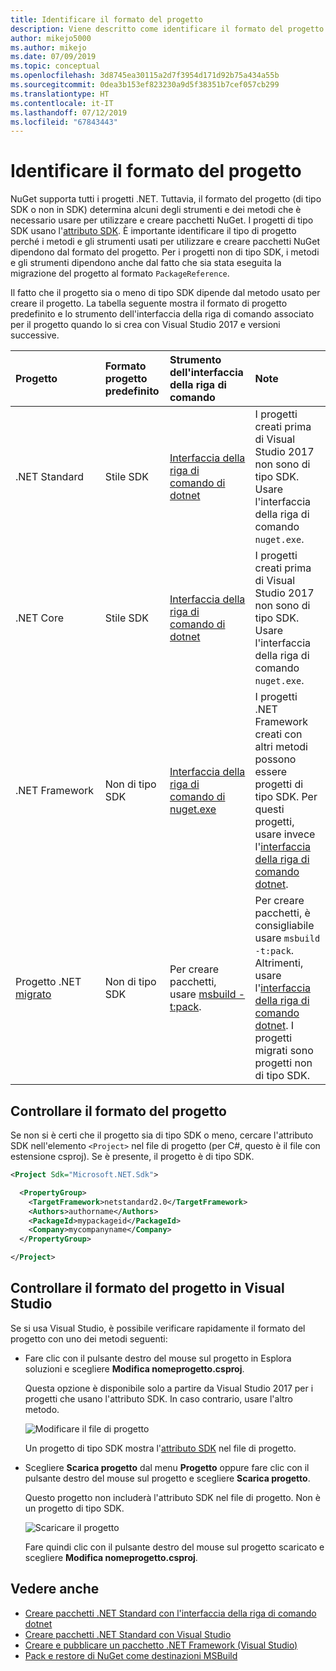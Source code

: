 ```yaml
---
title: Identificare il formato del progetto
description: Viene descritto come identificare il formato del progetto
author: mikejo5000
ms.author: mikejo
ms.date: 07/09/2019
ms.topic: conceptual
ms.openlocfilehash: 3d8745ea30115a2d7f3954d171d92b75a434a55b
ms.sourcegitcommit: 0dea3b153ef823230a9d5f38351b7cef057cb299
ms.translationtype: HT
ms.contentlocale: it-IT
ms.lasthandoff: 07/12/2019
ms.locfileid: "67843443"
---
```

# <a name="identify-the-project-format"></a>Identificare il formato del progetto

NuGet supporta tutti i progetti .NET. Tuttavia, il formato del progetto (di tipo SDK o non in SDK) determina alcuni degli strumenti e dei metodi che è necessario usare per utilizzare e creare pacchetti NuGet. I progetti di tipo SDK usano l'[attributo SDK](/dotnet/core/tools/csproj#additions). È importante identificare il tipo di progetto perché i metodi e gli strumenti usati per utilizzare e creare pacchetti NuGet dipendono dal formato del progetto. Per i progetti non di tipo SDK, i metodi e gli strumenti dipendono anche dal fatto che sia stata eseguita la migrazione del progetto al formato `PackageReference`.

Il fatto che il progetto sia o meno di tipo SDK dipende dal metodo usato per creare il progetto. La tabella seguente mostra il formato di progetto predefinito e lo strumento dell'interfaccia della riga di comando associato per il progetto quando lo si crea con Visual Studio 2017 e versioni successive.

| Progetto&nbsp;&nbsp;&nbsp;&nbsp;&nbsp;&nbsp;&nbsp;&nbsp;&nbsp;&nbsp;&nbsp;&nbsp;&nbsp;&nbsp; | Formato progetto predefinito | Strumento dell'interfaccia della riga di comando&nbsp;&nbsp;&nbsp;&nbsp;&nbsp;&nbsp;&nbsp;&nbsp;&nbsp; | Note |
|:------------- |:-------------|:-----|:-----|
| .NET Standard | Stile SDK | [Interfaccia della riga di comando di dotnet](../install-nuget-client-tools.md#dotnetexe-cli) | I progetti creati prima di Visual Studio 2017 non sono di tipo SDK. Usare l'interfaccia della riga di comando `nuget.exe`. |
| .NET Core | Stile SDK | [Interfaccia della riga di comando di dotnet](../install-nuget-client-tools.md#dotnetexe-cli) | I progetti creati prima di Visual Studio 2017 non sono di tipo SDK. Usare l'interfaccia della riga di comando `nuget.exe`. |
| .NET Framework | Non di tipo SDK | [Interfaccia della riga di comando di nuget.exe](../install-nuget-client-tools.md#nugetexe-cli) | I progetti .NET Framework creati con altri metodi possono essere progetti di tipo SDK. Per questi progetti, usare invece l'[interfaccia della riga di comando dotnet](../install-nuget-client-tools.md#dotnetexe-cli). |
| Progetto .NET [migrato](../reference/migrate-packages-config-to-package-reference.md) | Non di tipo SDK| Per creare pacchetti, usare [msbuild -t:pack](../reference/migrate-packages-config-to-package-reference.md#create-a-package-after-migration). | Per creare pacchetti, è consigliabile usare `msbuild -t:pack`. Altrimenti, usare l'[interfaccia della riga di comando dotnet](../install-nuget-client-tools.md#dotnetexe-cli). I progetti migrati sono progetti non di tipo SDK. |

## <a name="check-the-project-format"></a>Controllare il formato del progetto

Se non si è certi che il progetto sia di tipo SDK o meno, cercare l'attributo SDK nell'elemento `<Project>` nel file di progetto (per C#, questo è il file con estensione csproj). Se è presente, il progetto è di tipo SDK.

```xml
<Project Sdk="Microsoft.NET.Sdk">

  <PropertyGroup>
    <TargetFramework>netstandard2.0</TargetFramework>
    <Authors>authorname</Authors>
    <PackageId>mypackageid</PackageId>
    <Company>mycompanyname</Company>
  </PropertyGroup>

</Project>
```

## <a name="check-the-project-format-in-visual-studio"></a>Controllare il formato del progetto in Visual Studio

Se si usa Visual Studio, è possibile verificare rapidamente il formato del progetto con uno dei metodi seguenti:

- Fare clic con il pulsante destro del mouse sul progetto in Esplora soluzioni e scegliere **Modifica nomeprogetto.csproj**.

   Questa opzione è disponibile solo a partire da Visual Studio 2017 per i progetti che usano l'attributo SDK. In caso contrario, usare l'altro metodo.

   ![Modificare il file di progetto](media/edit-project-file.png)

   Un progetto di tipo SDK mostra l'[attributo SDK](/dotnet/core/tools/csproj#additions) nel file di progetto.
   
- Scegliere **Scarica progetto** dal menu **Progetto** oppure fare clic con il pulsante destro del mouse sul progetto e scegliere **Scarica progetto**.

   Questo progetto non includerà l'attributo SDK nel file di progetto. Non è un progetto di tipo SDK.

   ![Scaricare il progetto](media/unload-project.png)

   Fare quindi clic con il pulsante destro del mouse sul progetto scaricato e scegliere **Modifica nomeprogetto.csproj**.

## <a name="see-also"></a>Vedere anche

- [Creare pacchetti .NET Standard con l'interfaccia della riga di comando dotnet](../quickstart/create-and-publish-a-package-using-the-dotnet-cli.md)
- [Creare pacchetti .NET Standard con Visual Studio](../quickstart/create-and-publish-a-package-using-visual-studio.md)
- [Creare e pubblicare un pacchetto .NET Framework (Visual Studio)](../quickstart/create-and-publish-a-package-using-visual-studio-net-framework.md)
- [Pack e restore di NuGet come destinazioni MSBuild](../reference/msbuild-targets.md)
